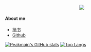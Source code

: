 <p align="center">
  <img src="https://user-images.githubusercontent.com/26482737/137118150-186a6f63-ee47-44eb-a8f4-0fc4cec101ba.png"  />
</p>

#### About me
- [简书](https://www.jianshu.com/u/3ff32f5aea98)
- [Github](https://github.com/Peakmain)

[![Peakmain's GitHub stats](https://github-readme-stats.vercel.app/api?username=Peakmain&hide=contribs&theme=merko&show_icons=true)](https://github.com/peakmain)
[![Top Langs](https://github-readme-stats.vercel.app/api/top-langs/?username=Peakmain&layout=compact&theme=merko)](https://github.com/peakmain)
